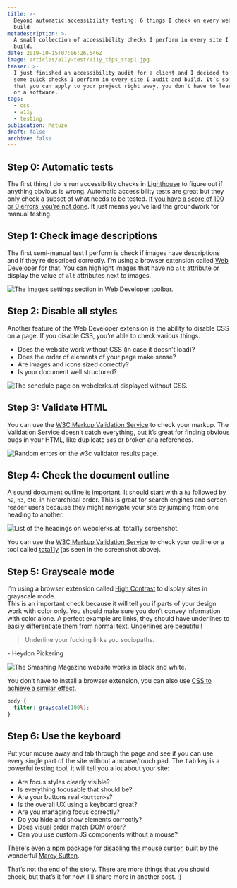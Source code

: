 ```yaml
---
title: >-
  Beyond automatic accessibility testing: 6 things I check on every website I
  build
metadescription: >-
  A small collection of accessibility checks I perform in every site I audit and
  build.
date: 2019-10-15T07:06:26.546Z
image: articles/a11y-test/a11y_tips_step1.jpg
teaser: >-
  I just finished an accessibility audit for a client and I decided to share
  some quick checks I perform in every site I audit and build. It’s something
  that you can apply to your project right away, you don’t have to learn a tool
  or a software.
tags:
  - css
  - a11y
  - testing
publication: Matuzo
draft: false
archive: false
---
```

## Step 0: Automatic tests

The first thing I do is run accessibility checks in [Lighthouse](https://developers.google.com/web/tools/lighthouse) to figure out if anything obvious is wrong. Automatic accessibility tests are great but they only check a subset of what needs to be tested. [If you have a score of 100 or 0 errors, you’re not done](https://www.matuzo.at/blog/building-the-most-inaccessible-site-possible-with-a-perfect-lighthouse-score/). It just means you’ve laid the groundwork for manual testing.

## Step 1: Check image descriptions

The first semi-manual test I perform is check if images have descriptions and if they’re described correctly. I’m using a browser extension called [Web Developer](https://addons.mozilla.org/de/firefox/addon/web-developer/) for that. You can highlight images that have no `alt` attribute or display the value of `alt` attributes next to images.

![The images settings section in Web Developer toolbar.](https://res.cloudinary.com/dp3mem7or/image/upload/v1571155703/articles/a11y-test/a11y_tips_step1.jpg)

## Step 2: Disable all styles

Another feature of the Web Developer extension is the ability to disable CSS on a page. If you disable CSS, you’re able to check various things.

* Does the website work without CSS (in case it doesn’t load)?
* Does the order of elements of your page make sense?
* Are images and icons sized correctly?
* Is your document well structured?

![The schedule page on webclerks.at displayed without CSS.](https://res.cloudinary.com/dp3mem7or/image/upload/v1571155700/articles/a11y-test/a11y_tips_step2.jpg)

## Step 3: Validate HTML

You can use the [W3C Markup Validation Service](http://validator.w3.org/) to check your markup. The Validation Service doesn’t catch everything, but it’s great for finding obvious bugs in your HTML, like duplicate `id`s or broken aria references.

![Random errors on the w3c validator results page.](https://res.cloudinary.com/dp3mem7or/image/upload/v1571155701/articles/a11y-test/a11y_tips_step3.jpg)

## Step 4: Check the document outline

[A sound document outline is important](https://webaim.org/projects/screenreadersurvey8/#finding). It should start with a `h1` followed by `h2`, `h3`, etc. in hierarchical order. This is great for search engines and screen reader users because they might navigate your site by jumping from one heading to another.

![List of the headings on webclerks.at. tota11y screenshot.](https://res.cloudinary.com/dp3mem7or/image/upload/v1571155700/articles/a11y-test/a11y_tips_step4.jpg)

You can use the [W3C Markup Validation Service](https://validator.w3.org/) to check your outline or a tool called [tota11y](https://khan.github.io/tota11y/) (as seen in the screenshot above).

## Step 5: Grayscale mode

I’m using a browser extension called [High Contrast](https://chrome.google.com/webstore/detail/high-contrast/djcfdncoelnlbldjfhinnjlhdjlikmph) to display sites in grayscale mode.\
This is an important check because it will tell you if parts of your design work with color only. You should make sure you don’t convey information with color alone. A perfect example are links, they should have underlines to easily differentiate them from normal text. [Underlines are beautiful](https://adrianroselli.com/2019/01/underlines-are-beautiful.html)!

> Underline your fucking links you sociopaths.

\- Heydon Pickering

![The Smashing Magazine website works in black and white.](https://res.cloudinary.com/dp3mem7or/image/upload/v1571204684/articles/a11y-test/a11y_tips_step5.png)

You don’t have to install a browser extension, you can also use [CSS to achieve a similar effect](https://github.com/matuzo/a11y-tests.css).

```css
body {
  filter: grayscale(100%);
}
```

## Step 6:  Use the keyboard

Put your mouse away and tab through the page and see if you can use every single part of the site without a mouse/touch pad. The <kbd>tab</kbd> key is a powerful testing tool, it will tell you a lot about your site:

* Are focus styles clearly visible?
* Is everything focusable that should be?
* Are your buttons real `<button>`s?
* Is the overall UX using a keyboard great?
* Are you managing focus correctly?
* Do you hide and show elements correctly?
* Does visual order match DOM order?
* Can you use custom JS components without a mouse?

There's even a [npm package for disabling the mouse cursor](https://www.npmjs.com/package/no-mouse-days), built by the wonderful [Marcy Sutton](https://twitter.com/marcysutton).

That’s not the end of the story. There are more things that you should check, but that’s it for now. I’ll share more in another post. :)
